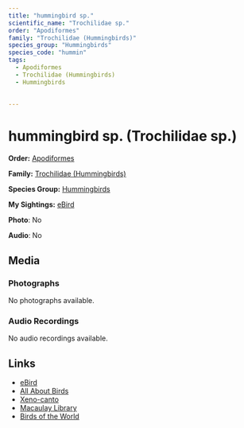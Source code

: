 ```yaml
---
title: "hummingbird sp."
scientific_name: "Trochilidae sp."
order: "Apodiformes"
family: "Trochilidae (Hummingbirds)"
species_group: "Hummingbirds"
species_code: "hummin"
tags: 
  - Apodiformes
  - Trochilidae (Hummingbirds)
  - Hummingbirds
  
  
---
```


# hummingbird sp. (Trochilidae sp.)

**Order:** [Apodiformes](/tags/apodiformes)

**Family:** [Trochilidae (Hummingbirds)](/tags/trochilidae-hummingbirds)

**Species Group:** [Hummingbirds](/tags/hummingbirds)

**My Sightings:** [eBird](https://ebird.org/lifelist?r=world&time=life&spp=hummin)

**Photo**: No 

**Audio**: No

## Media
### Photographs
No photographs available.

### Audio Recordings
No audio recordings available.

## Links
* [eBird](https://ebird.org/species/hummin) 
* [All About Birds](https://www.allaboutbirds.org/guide/hummin) 
* [Xeno-canto](https://www.xeno-canto.org/species/trochilidae-sp.) 
* [Macaulay Library](https://search.macaulaylibrary.org/catalog?taxonCode=hummin&sort=rating_rank_desc)
* [Birds of the World](https://birdsoftheworld.org/bow/species/hummin)
